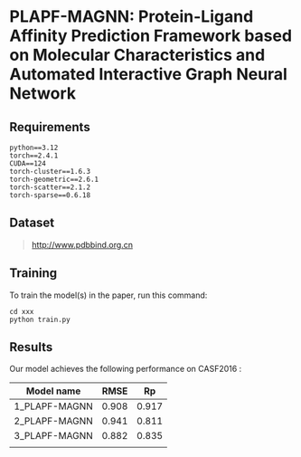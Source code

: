 

# PLAPF-MAGNN: Protein-Ligand Affinity Prediction Framework based on Molecular Characteristics and Automated Interactive Graph Neural Network

## Requirements

```setup
python==3.12
torch==2.4.1
CUDA==124
torch-cluster==1.6.3         
torch-geometric==2.6.1                 
torch-scatter==2.1.2
torch-sparse==0.6.18
```

## Dataset

> http://www.pdbbind.org.cn

## Training

To train the model(s) in the paper, run this command:

```train
cd xxx
python train.py 
```



## Results

Our model achieves the following performance on CASF2016 :

| Model name    | RMSE  | Rp    |
| ------------- | ----- | ----- |
| 1_PLAPF-MAGNN | 0.908 | 0.917 |
| 2_PLAPF-MAGNN | 0.941 | 0.811 |
| 3_PLAPF-MAGNN | 0.882 | 0.835 |
|               |       |       |

